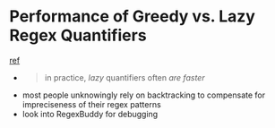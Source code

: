 # Performance of Greedy vs. Lazy Regex Quantifiers
[ref](http://blog.stevenlevithan.com/archives/greedy-lazy-performance)

- > in practice, *lazy* quantifiers often *are faster*
- most people unknowingly rely on backtracking to compensate for impreciseness of their regex patterns
- look into RegexBuddy for debugging